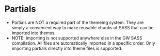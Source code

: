 # Partials #
* Partials are NOT a required part of the themeing system. They are simply a convenient way to make reusable chunks of SASS
that can be imported into themes.
* NOTE: importing is not supported anywhere else in the GW SASS compilation. All files are automatically imported in a
specific order. Only importing partials directly into theme files is supported.